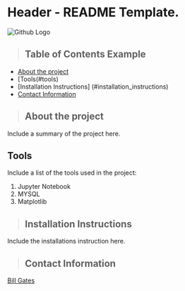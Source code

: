 # Header - README Template.

![Github Logo](https://github.githubassets.com/images/modules/logos_page/Octocat.png  "Github logo - markdoen")

>## Table of Contents Example
* [About the project](#about_the_project)
* [Tools(#tools)
* [Installation Instructions]
(#installation_instructions)
* [Contact Information](#contact)
  
<a class="anchor" id="about_the_project"></a>
>## About the project
Include a summary of the project here.

<a class="anchor" id="tools"></a>
## Tools
Include a list of the tools used in the project:
1. Jupyter Notebook
2. MYSQL
3. Matplotlib

<a class="anchor"
id="installation_instructions"></a>
>## Installation Instructions
Include the installations instruction here.

<a class="anchor" id="contact"></a>
>## Contact Information
[Bill Gates](https://www.linkedin.com/in/williamhgates/detail/recent-activity/post/)